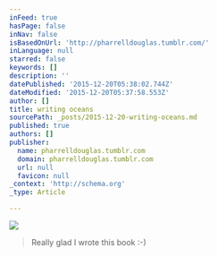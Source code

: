 ```yaml
---
inFeed: true
hasPage: false
inNav: false
isBasedOnUrl: 'http://pharrelldouglas.tumblr.com/'
inLanguage: null
starred: false
keywords: []
description: ''
datePublished: '2015-12-20T05:38:02.744Z'
dateModified: '2015-12-20T05:37:58.553Z'
author: []
title: writing oceans
sourcePath: _posts/2015-12-20-writing-oceans.md
published: true
authors: []
publisher:
  name: pharrelldouglas.tumblr.com
  domain: pharrelldouglas.tumblr.com
  url: null
  favicon: null
_context: 'http://schema.org'
_type: Article

---
```

![](https://s3-us-west-2.amazonaws.com/the-grid-img/p/af58d47df797e7160b4066603276700b13e27f25.jpg)

> Really glad I wrote this book :-)